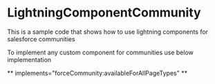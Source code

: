 # LightningComponentCommunity
This is a sample code that shows how to use lightning components for salesforce communities

To implement any custom component for communities use below implementation

** implements="forceCommunity:availableForAllPageTypes" **






